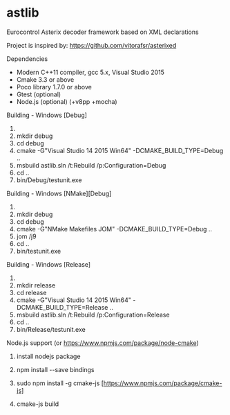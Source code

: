 # astlib
Eurocontrol Asterix decoder framework based on XML declarations

Project is inspired by: https://github.com/vitorafsr/asterixed

Dependencies
- Modern C++11 compiler, gcc 5.x, Visual Studio 2015
- Cmake 3.3 or above
- Poco library 1.7.0 or above
- Gtest (optional) 
- Node.js (optional) (+v8pp +mocha)

Building - Windows [Debug]
1. <checkout source somewhere into astlib directory>
2. mkdir debug
3. cd debug
4. cmake -G"Visual Studio 14 2015 Win64" -DCMAKE_BUILD_TYPE=Debug ..
5. msbuild astlib.sln  /t:Rebuild /p:Configuration=Debug
6. cd ..
7. bin/Debug/testunit.exe

Building - Windows [NMake][Debug]
1. <checkout source somewhere into astlib directory>
2. mkdir debug
3. cd debug
4. cmake -G"NMake Makefiles JOM" -DCMAKE_BUILD_TYPE=Debug ..
5. jom /j9
6. cd ..
7. bin/testunit.exe

Building - Windows [Release]
1. <checkout source somewhere into astlib directory>
2. mkdir release
3. cd release
4. cmake -G"Visual Studio 14 2015 Win64" -DCMAKE_BUILD_TYPE=Release ..
5. msbuild astlib.sln /t:Rebuild /p:Configuration=Release
6. cd ..
7. bin/Release/testunit.exe

Node.js support (or https://www.npmjs.com/package/node-cmake)
 1. install nodejs package
 2. npm install --save bindings
 2. sudo npm install -g cmake-js [https://www.npmjs.com/package/cmake-js]
 
 1. cmake-js build